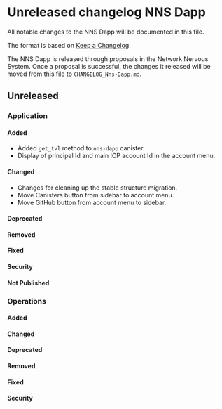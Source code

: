 # Unreleased changelog NNS Dapp

All notable changes to the NNS Dapp will be documented in this file.

The format is based on [Keep a Changelog](https://keepachangelog.com/en/1.0.0/).

The NNS Dapp is released through proposals in the Network Nervous System. Once a
proposal is successful, the changes it released will be moved from this file to
`CHANGELOG_Nns-Dapp.md`.

## Unreleased

### Application

#### Added

- Added `get_tvl` method to `nns-dapp` canister.
- Display of principal Id and main ICP account Id in the account menu.

#### Changed

- Changes for cleaning up the stable structure migration.
- Move Canisters button from sidebar to account menu.
- Move GitHub button from account menu to sidebar.

#### Deprecated

#### Removed

#### Fixed

#### Security

#### Not Published

### Operations

#### Added

#### Changed

#### Deprecated

#### Removed

#### Fixed

#### Security
